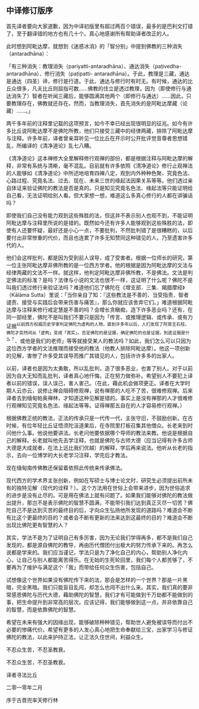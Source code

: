 ## 中译修订版序

首先译者要向大家道歉，因为中译初版里有超过两百个错误，最多的是巴利文打错了，至于翻译错的地方也有几十个。真心地感谢所有帮助译者改正的人。

此时想到阿毗达摩，就想到《迷惑冰消》的「智分别」中提到佛教的三种消失（antaradhāna）：

「有三种消失：教理消失（pariyatti-antaradhāna）、通达消失（paṭivedha-antaradhāna）、修行消失（paṭipatti- antaradhāna）。于此，教理是三藏，通达是通达（四圣）谛，修行是行道。于此，通达与修行时有时无。有时候，通达的比丘众很多，凡夫比丘则屈指可数……佛教的住立是透过教理，因为（即使修行与通达消失了）智者在听闻三藏后，能够圆满其他两个（即修行与通达）……因此，只要教理存在，佛教就还存在。然而，当教理消失，首先消失的是阿毗达摩藏（论藏）……。」

两千多年前的注释里记载的这项预言，如今不幸已经出现很明显的征兆。如今有许多比丘说阿毗达摩不是佛陀所教，他们只接受三藏中的经律两藏，排除了阿毗达摩与注释。许多年前，译者曾亲耳听见一位比丘在开示时公开批评觉音尊者思想错乱，所编译的《清净道论》乱七八糟。

《清净道论》这本禅修大全里解释修行观禅的部份，都是根据注释与阿毗达摩的解释，非常有系统与清晰，毫不混乱。目前就有许多依照《清净道论》修行止观禅法的人能够如《清净道论》中所述地培育四禅八定，观到内外种种色聚、究竟色法、心路过程、究竟名法、过去、现在、未来三世的缘起法因果关系等等。他们透过亲自体证来验证佛陀的教法是否是真的。只是知见究竟名色法、缘起法等只能证明给自己看，无法证明给别人看。但大家想一想，难道这么多真心修行的人都在讲骗话吗？

即使我们自己没有能力观到这些殊胜的法，但这并不表示别人也观不到，不能证明阿毗达摩与注释里所说的是错的。既然如今还有许多人能够观到这些殊胜的法，即使有人还要怀疑，最好还是小心一点，不要批判，不然批判错了是很糟糕的，以后要付出非常惨重的代价，而且也连累了许多无知赞同这种错见的人，乃至遗害许多代的人。

他们会这样批判，都是因为受到前人误导，成了受害者。根据一位师长的研究，第一位主张阿毗达摩非佛所教的是一位西方学者。他的根据是因为阿毗达摩的文法与经律两藏的文法不一样。就这样，他判定阿毗达摩非佛所教，不是佛法。文法是判定佛法的标准？是吗？法律与小说的文法也很不一样，这证明了什么呢？佛陀不是叫我们透过修行来验证法吗？难道他们忘了佛陀在《增支部．三集．羯腊摩经》（Kālāma Sutta）里说：「当你亲自了知：『这些教法是不善的、当受指责、智者谴责、接受与实践后会带来伤害与痛苦』，那么你就应该舍弃它们。」难道根据阿毗达摩与注释来修行戒定慧是不善的吗？会增长贪瞋痴，造下许多恶业吗？还有，在同一部经里，佛陀不是叫我们不要只是因为「传言、或推理逻辑、或传承、或有力证据<sup>以前西方权威历史学家判定佛陀为虚构的人物，直到许多年以后，人们发现了阿育王石柱，佛陀才突然间从「虚构」变成「真实」。否定佛陀的是证据，确定佛陀的也是证据，到底证据是什么？</sup>、或他是我们的老师」等等就接受某人的教法吗？如此，我们怎么可以只因为这位西方学者的文法推理而接受他的教法（他教人排除阿毗达摩）。他这一项创新的见解，害惨了许多受其误导而推广其错见的人，包括许许多多的出家人。

以前，译者也是因为太勇敢，所以乱批判，造了很多恶业，也害了别人。对于以前因为自大无知而乱批判，译者真心地忏悔，正在努力做弥补。希望别人不要犯上译者以前的错误，误人误己，害人害己。（在此，藉此机会做项更正。译者在大学时期人云亦云，说修止禅会阻碍修观禅，说有禅那的人吃不了苦，很难修观禅。后来译者去到缅甸帕奥禅林，才知道这种见解是错的。事实上是没有禅那的人才很难修行观禅知见究竟名色法、缘起法等等。证得禅那五自在的人才容易修行观禅。）

根据佛教正统的教法，正法的传承只是一代传一代，主张守旧，不鼓励创新。在古时候，有位年轻比丘证悟须陀洹道果后，在寺院里打板召集其他僧众。长老来到时问他什么事。他说他要讲法。长老问他要依据哪个导师的教法来教。他说是根据自己的解释。长老就叫他先去学注释，也就是佛陀与古师大德（应当记得有许多古师大德是大成就者，在法上远比我们优越）的解释，学后再来说法。他听从长老的指示，去向一位博学的大长老学习注释，学完后才教法。

现在缅甸南传佛教还保留着依照此传统来传承佛法。

现代西方的学术界主张创新，例如在写硕士与博士论文时，研究生必须提出前所未有的独特见解（现代的诠释？）。这个方法用在世俗上会带来进步，因为世俗追求的进步是没有止尽的。可是用在佛法上就有问题了。如果我们能够对佛陀的教法做出提升，那岂不是表示佛陀的智慧不圆满，不能带引我们达到真正灭尽一切苦？佛陀自己不是达到灭苦的最终目的后，才向众生弘扬他所发现的道路吗？难道会不断有比这个更最终的目的？或者会不断有更新的法来达到这最终的目的？难道会不断出现比佛陀更有智慧的人？

其实，学法不是为了证明自己有多厉害，因为无论我们学得再多，都不是我们自己发现的，都是源自佛陀的教导，再由历代僧团付出极大的努力传承下来的。再怎么说都是学来的。我们应当谨记，学法只是为了净化自己的内心，帮助别人净化内心，让自己与别人都能离苦得乐。在无始的生死轮回里，我们每个人都苦够了，不要再为了维护与满足这个「我」而带给任何众生伤害，包括自己。

试想像这个世界如果没有佛陀传下来的法，那会是怎样的一个世界？那是一片黑暗，完全黑暗。我们只能盲目乱闯，却怎么也闯不出什么来。其实，我们真的要非常感恩佛陀与历代大德，藉助佛陀的智慧，我们才有可能做到千万劫都不能做到的事，把生命提升到非常高的层次。应该记得，我们能够做到这一点，并非依靠自己的智慧，而是依靠佛陀的智慧。

希望在未来有强大的因缘出现，能够破除种种错见，帮助世人避免被误导而付出不必要的惨痛代价。希望有更多的人发心真心地把生命奉献给三宝，出家学习与修证佛陀的教法，以此来护持正法，让正法久住世间，利益众生。

不忍众生苦，不忍圣教衰。

不忍众生苦，不忍圣教衰。

译者寻法比丘

二零一零年二月

序于古晋兜率天修行林